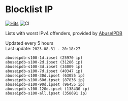# Blocklist IP

[![Hits](https://hits.seeyoufarm.com/api/count/incr/badge.svg?url=https%3A%2F%2Fgithub.com%2Fborestad%2Fblocklist-ip%2F&count_bg=%2379C83D&title_bg=%23555555&icon=&icon_color=%23E7E7E7&title=hits&edge_flat=false)](https://hits.seeyoufarm.com)  ![CI](https://img.shields.io/github/workflow/status/borestad/blocklist-ip/CI?style=flat-square)

Lists with worst IPv4 offenders, provided by [AbuseIPDB](https://www.abuseipdb.com/)

<!-- FOOTER-PLACEHOLDER -->
Updated every 5 hours<br>
Last update: `2023-08-31 - 20:18:27`
```
abuseipdb-s100-1d.ipset (25970 ip)
abuseipdb-s100-2d.ipset (31286 ip)
abuseipdb-s100-3d.ipset (34009 ip)
abuseipdb-s100-7d.ipset (40347 ip)
abuseipdb-s100-30d.ipset (63055 ip)
abuseipdb-s100-60d.ipset (87836 ip)
abuseipdb-s100-90d.ipset (96455 ip)
abuseipdb-s100-120d.ipset (138430 ip)
abuseipdb-s100-all.ipset (358691 ip)
```
